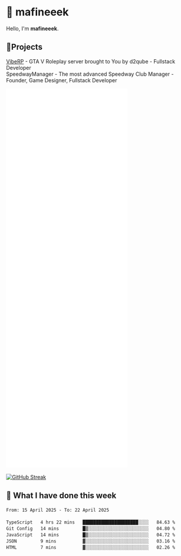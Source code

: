# 👋 mafineeek
Hello, I'm **mafineeek**.

## 📝Projects

[VibeRP](https://v-rp.pl) - GTA V Roleplay server brought to You by d2qube - Fullstack Developer<br/>
SpeedwayManager - The most advanced Speedway Club Manager - Founder, Game Designer, Fullstack Developer


![](./github-metrics.svg)

[![GitHub Streak](https://streak-stats.demolab.com/?user=mafineeek)](https://git.io/streak-stats)

## 📰 What I have done this week
<!--START_SECTION:waka-->

```txt
From: 15 April 2025 - To: 22 April 2025

TypeScript   4 hrs 22 mins   █████████████████████░░░░   84.63 %
Git Config   14 mins         █▒░░░░░░░░░░░░░░░░░░░░░░░   04.80 %
JavaScript   14 mins         █▒░░░░░░░░░░░░░░░░░░░░░░░   04.72 %
JSON         9 mins          ▓░░░░░░░░░░░░░░░░░░░░░░░░   03.16 %
HTML         7 mins          ▓░░░░░░░░░░░░░░░░░░░░░░░░   02.26 %
```

<!--END_SECTION:waka-->
